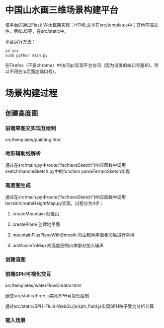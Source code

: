 # 中国山水画三维场景构建平台
该平台的通过Flask Web框架实现；HTML文本在src/templates中；其他前端文件，例如JS等，在src/static中。

平台运行方法：

    cd src
    sudo python main.py
    
在Firefox（不要chrome）中访问ip/实现平台访问（因为设置的端口号是80，所以不用在ip后面加端口号）。

# 场景构建过程
## 创建高度图
### 前端草图交实现互绘制
src/templates/painting.html
### 地形辅助线解析
通过在src/main.py中route(“/achieveSketch”)响应函数中调用sketch/handleSketch.py中的function parseTerrainSketch实现
### 高度图生成
通过在src/main.py中route(“/achieveSketch”)响应函数中调用terrain/createHeightMap.py实现，过程分为4步：

1. createMountain 创建山

2. createPlane 创建地平面

3. mountainPlusPlaneWithSmooth 将山和地平面叠加后进行平滑

4. addNoiseToMap 向高度图的山体部分加入噪声

### 创建流图
### 前端SPH可视化交互
src/templates/waterFlowCreator.html

通过src/static/three.js实现SPH可视化绘制

通过src/static/SPH-Fluid-WebGL/js/sph_fluid.js实现SPH粒子受力分析计算
### 载入场景
